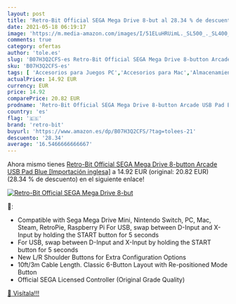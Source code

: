 ```yaml
---
layout: post
title: 'Retro-Bit Official SEGA Mega Drive 8-but al 28.34 % de descuento'
date: 2021-05-18 06:19:17
image: 'https://m.media-amazon.com/images/I/51ELuHRUimL._SL500_._SL400_.jpg'
comments: true
category: ofertas
author: 'tole.es'
slug: 'B07H3Q2CFS-es Retro-Bit Official SEGA Mega Drive 8-button Arcade USB Pad...'
sku: 'B07H3Q2CFS-es'
tags: [ 'Accesorios para Juegos PC','Accesorios para Mac','Almacenamiento de datos','Almacenamiento de datos externo','Informática','Juegos y Accesorios para Mac','Juegos y Accesorios para PC','Memorias USB','Videojuegos','retro-bit','sega', ]
actualPrice: 14.92 EUR
currency: EUR
price: 14.92
comparePrice: 20.82 EUR
prodname: 'Retro-Bit Official SEGA Mega Drive 8-button Arcade USB Pad Blue [Importación inglesa]'
country: 'es'
flag: '🇪🇸'
brand: 'retro-bit'
buyurl: 'https://www.amazon.es/dp/B07H3Q2CFS/?tag=tolees-21'
descuento: '28.34'
average: '16.5466666666667'
---
```


Ahora mismo tienes [Retro-Bit Official SEGA Mega Drive 8-button Arcade USB Pad Blue [Importación inglesa]](https://www.amazon.es/dp/B07H3Q2CFS/?tag=tolees-21) a 14.92 EUR (original: 20.82 EUR) (28.34 %  de descuento) en el siguiente enlace!

[![Retro-Bit Official SEGA Mega Drive 8-but](https://m.media-amazon.com/images/I/51ELuHRUimL._SL500_._SL400_.jpg)](https://www.amazon.es/dp/B07H3Q2CFS/?tag=tolees-21)

🔎:

- Compatible with Sega Mega Drive Mini, Nintendo Switch, PC, Mac, Steam, RetroPie, Raspberry Pi For USB, swap between D-Input and X-Input by holding the START button for 5 seconds
- For USB, swap between D-Input and X-Input by holding the START button for 5 seconds
- New L/R Shoulder Buttons for Extra Configuration Options
- 10ft/3m Cable Length. Classic 6-Button Layout with Re-positioned Mode Button
- Official SEGA Licensed Controller (Original Grade Quality)

[🛒 Visítala!!!](https://www.amazon.es/dp/B07H3Q2CFS/?tag=tolees-21)
